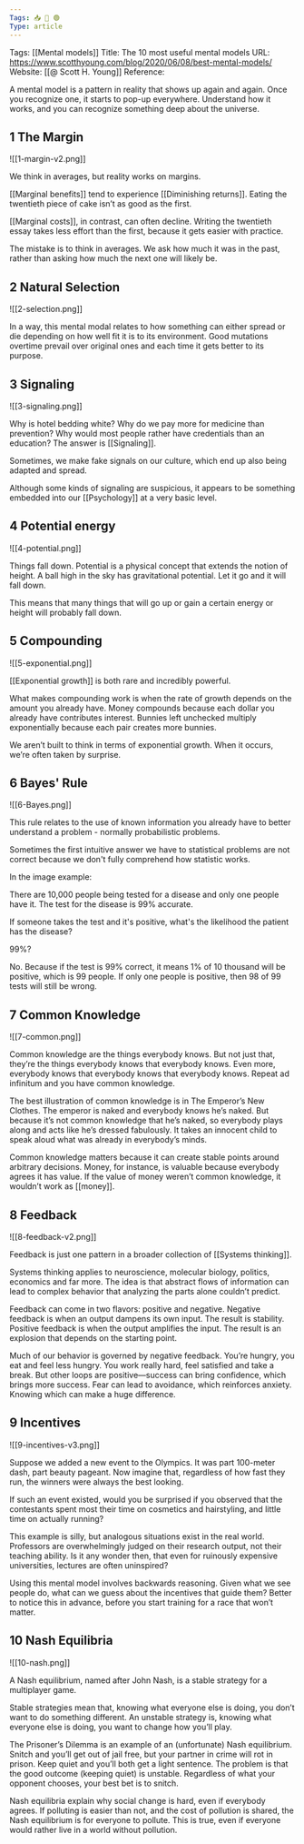 ```yaml
---
Tags: 📥 📰 🟢
Type: article
---
```


Tags: [[Mental models]]
Title: The 10 most useful mental models
URL: https://www.scotthyoung.com/blog/2020/06/08/best-mental-models/
Website: [[@ Scott H. Young]]
Reference: 

A mental model is a pattern in reality that shows up again and again. Once you recognize one, it starts to pop-up everywhere. Understand how it works, and you can recognize something deep about the universe.

## 1 The Margin

![[1-margin-v2.png]]

We think in averages, but reality works on margins.

[[Marginal benefits]] tend to experience [[Diminishing returns]]. Eating the twentieth piece of cake isn’t as good as the first.

[[Marginal costs]], in contrast, can often decline. Writing the twentieth essay takes less effort than the first, because it gets easier with practice.

The mistake is to think in averages. We ask how much it was in the past, rather than asking how much the next one will likely be.

## 2 Natural Selection

![[2-selection.png]]

In a way, this mental modal relates to how something can either spread or die depending on how well fit it is to its environment. Good mutations overtime prevail over original ones and each time it gets better to its purpose.

## 3 Signaling

![[3-signaling.png]]

Why is hotel bedding white? Why do we pay more for medicine than prevention? Why would most people rather have credentials than an education? The answer is [[Signaling]].

Sometimes, we make fake signals on our culture, which end up also being adapted and spread.

Although some kinds of signaling are suspicious, it appears to be something embedded into our [[Psychology]] at a very basic level.

## 4 Potential energy

![[4-potential.png]]

Things fall down. Potential is a physical concept that extends the notion of height. A ball high in the sky has gravitational potential. Let it go and it will fall down.

This means that many things that will go up or gain a certain energy or height will probably fall down.

## 5 Compounding

![[5-exponential.png]]

[[Exponential growth]] is both rare and incredibly powerful.

What makes compounding work is when the rate of growth depends on the amount you already have. Money compounds because each dollar you already have contributes interest. Bunnies left unchecked multiply exponentially because each pair creates more bunnies.

We aren’t built to think in terms of exponential growth. When it occurs, we’re often taken by surprise.

## 6 Bayes' Rule

![[6-Bayes.png]]

This rule relates to the use of known information you already have to better understand a problem - normally probabilistic problems.

Sometimes the first intuitive answer we have to statistical problems are not correct because we don't fully comprehend how statistic works.

In the image example:

There are 10,000 people being tested for a disease and only one people have it. The test for the disease is 99% accurate.

If someone takes the test and it's positive, what's the likelihood the patient has the disease?

99%?

No. Because if the test is 99% correct, it means 1% of 10 thousand will be positive, which is 99 people. If only one people is positive, then 98 of 99 tests will still be wrong.

## 7 Common Knowledge

![[7-common.png]]

Common knowledge are the things everybody knows. But not just that, they’re the things everybody knows that everybody knows. Even more, everybody knows that everybody knows that everybody knows. Repeat ad infinitum and you have common knowledge.

The best illustration of common knowledge is in The Emperor’s New Clothes. The emperor is naked and everybody knows he’s naked. But because it’s not common knowledge that he’s naked, so everybody plays along and acts like he’s dressed fabulously. It takes an innocent child to speak aloud what was already in everybody’s minds.

Common knowledge matters because it can create stable points around arbitrary decisions. Money, for instance, is valuable because everybody agrees it has value. If the value of money weren’t common knowledge, it wouldn’t work as [[money]].

## 8 Feedback

![[8-feedback-v2.png]]

Feedback is just one pattern in a broader collection of [[Systems thinking]].

Systems thinking applies to neuroscience, molecular biology, politics, economics and far more. The idea is that abstract flows of information can lead to complex behavior that analyzing the parts alone couldn’t predict.

Feedback can come in two flavors: positive and negative. Negative feedback is when an output dampens its own input. The result is stability. Positive feedback is when the output amplifies the input. The result is an explosion that depends on the starting point.

Much of our behavior is governed by negative feedback. You’re hungry, you eat and feel less hungry. You work really hard, feel satisfied and take a break. But other loops are positive—success can bring confidence, which brings more success. Fear can lead to avoidance, which reinforces anxiety. Knowing which can make a huge difference.

## 9 Incentives

![[9-incentives-v3.png]]

Suppose we added a new event to the Olympics. It was part 100-meter dash, part beauty pageant. Now imagine that, regardless of how fast they run, the winners were always the best looking.

If such an event existed, would you be surprised if you observed that the contestants spent most their time on cosmetics and hairstyling, and little time on actually running?

This example is silly, but analogous situations exist in the real world. Professors are overwhelmingly judged on their research output, not their teaching ability. Is it any wonder then, that even for ruinously expensive universities, lectures are often uninspired?

Using this mental model involves backwards reasoning. Given what we see people do, what can we guess about the incentives that guide them? Better to notice this in advance, before you start training for a race that won’t matter.

## 10 Nash Equilibria

![[10-nash.png]]

A Nash equilibrium, named after John Nash, is a stable strategy for a multiplayer game.

Stable strategies mean that, knowing what everyone else is doing, you don’t want to do something different. An unstable strategy is, knowing what everyone else is doing, you want to change how you’ll play.

The Prisoner’s Dilemma is an example of an (unfortunate) Nash equilibrium. Snitch and you’ll get out of jail free, but your partner in crime will rot in prison. Keep quiet and you’ll both get a light sentence. The problem is that the good outcome (keeping quiet) is unstable. Regardless of what your opponent chooses, your best bet is to snitch.

Nash equilibria explain why social change is hard, even if everybody agrees. If polluting is easier than not, and the cost of pollution is shared, the Nash equilibrium is for everyone to pollute. This is true, even if everyone would rather live in a world without pollution.